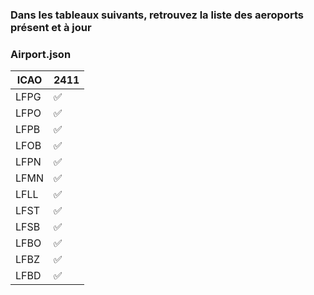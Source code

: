 ### Dans les tableaux suivants, retrouvez la liste des aeroports présent et à jour

### Airport.json

| ICAO | 2411 |
|--|--|
| LFPG | :white_check_mark: |
| LFPO | :white_check_mark: |
| LFPB | :white_check_mark: |
| LFOB | :white_check_mark: |
| LFPN | :white_check_mark: |
| LFMN | :white_check_mark: | 
| LFLL | :white_check_mark: |
| LFST | :white_check_mark: |
| LFSB | :white_check_mark: |
| LFBO | :white_check_mark: |
| LFBZ | :white_check_mark: |
| LFBD | :white_check_mark: |
